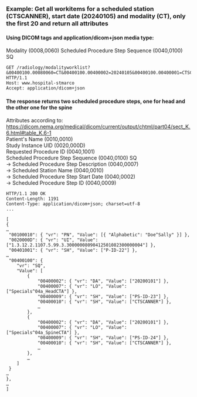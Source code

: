 ### Example: Get all workitems for a scheduled station (CTSCANNER), start date (20240105) and modality (CT), only the first 20 and return all attributes

#### Using DICOM tags and application/dicom+json media type:
Modality (0008,0060)
Scheduled Procedure Step Sequence (0040,0100) SQ       

```http
GET /radiology/modalityworklist?&00400100.00080060=CT&00400100.00400002=20240105&00400100.00400001=CTSCANNER&limit=20&offset=0&includefield=all HTTP/1.1
Host: www.hospital-stmarco
Accept: application/dicom+json
```

#### The response returns two scheduled procedure steps, one for head and the other one for the spine
Attributes according to: https://dicom.nema.org/medical/dicom/current/output/chtml/part04/sect_K.6.html#table_K.6-1  
Patient's Name (0010,0010)  
Study Instance UID (0020,000D)  
Requested Procedure ID (0040,1001)  
Scheduled Procedure Step Sequence (0040,0100) SQ   
-> Scheduled Procedure Step Description (0040,0007)  
-> Scheduled Station Name (0040,0010)  
-> Scheduled Procedure Step Start Date (0040,0002)   
-> Scheduled Procedure Step ID (0040,0009)  

```http
HTTP/1.1 200 OK
Content-Length: 1191
Content-Type: application/dicom+json; charset=utf-8
...

[
{
…
 "00100010": { "vr": "PN", "Value": [{ "Alphabetic": "Doe^Sally" }] },
 "0020000D": { "vr": "UI", "Value": ["1.3.12.2.1107.5.99.3.30000008090412501082300000004"] },
 "00401001": { "vr": "SH", "Value": ["P-ID-22"] },
…
 "00400100": { 
    "vr": "SQ",
    "Value": [
        {
            "00400002": { "vr": "DA", "Value": ["20200101"] },
            "00400007": { "vr": "LO", "Value": ["Specials^04a_HeadCTA"] },
            "00400009": { "vr": "SH", "Value": ["PS-ID-23"] },
            "00400010": { "vr": "SH", "Value": ["CTSCANNER"] },
            …
        },
        {
            "00400002": { "vr": "DA", "Value": ["20200101"] },
            "00400007": { "vr": "LO", "Value": ["Specials^04a_SpineCTA"] },
            "00400009": { "vr": "SH", "Value": ["PS-ID-24"] },            
            "00400010": { "vr": "SH", "Value": ["CTSCANNER"] },
            …
        },
        …
    ]
 }
…
},
…
] 
```